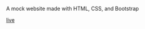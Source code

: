 A mock website made with HTML, CSS, and Bootstrap 

[live](https://brianspencerdev.github.io/tindog/)
